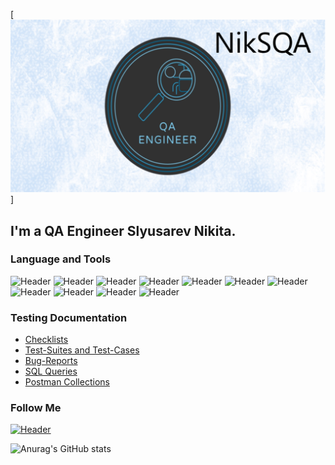 [![Header](https://github.com/NikSQA/NikSQA/blob/main/assets/Avatar.png)]
## I'm a QA Engineer Slyusarev Nikita. 

### Language and Tools
![Header](https://img.shields.io/badge/Jira-090909?style=for-the-badge&logo=jira&logoColor=136be1)
![Header](https://img.shields.io/badge/Postman-090909?style=for-the-badge&logo=postman&logoColor=f76935)
![Header](https://img.shields.io/badge/Github-090909?style=for-the-badge&logo=github&logoColor=8cc4d7)
![Header](https://img.shields.io/badge/Jenkins-090909?style=for-the-badge&logo=jenkins&logoColor=f7f7f7)
![Header](https://img.shields.io/badge/MySQL-090909?style=for-the-badge&logo=mysql&logoColor=00618a)
![Header](https://img.shields.io/badge/MongoDB-090909?style=for-the-badge&logo=mongodb&logoColor=4aa73c)
![Header](https://img.shields.io/badge/DevTools-090909?style=for-the-badge&logo=googlechrome&logoColor=2674f2)
![Header](https://img.shields.io/badge/TestRail-090909?style=for-the-badge&logo=&logoColor=71b556)
![Header](https://img.shields.io/badge/Fiddler-090909?style=for-the-badge&logo=fiddler&logoColor=8cc4d7)
![Header](https://img.shields.io/badge/CharlesProxy-090909?style=for-the-badge&logo=charlesproxy&logoColor=8cc4d7)
![Header](https://img.shields.io/badge/SQL-090909?style=for-the-badge&logo=SQL)

### Testing Documentation

- [Checklists](https://github.com/NikSQA/checklist)
- [Test-Suites and Test-Cases](https://github.com/NikSQA/test-cases)
- [Bug-Reports](https://github.com/NikSQA/bug-reports)
- [SQL Queries](https://github.com/NikSQA/SQL)
- [Postman Collections](https://github.com/NikSQA/postman)

### Follow Me
[![Header](https://img.shields.io/badge/Telegram-090909?style=for-the-badge&logo=telegram&logoColor=31a5db)](https://t.me/Nikita_SQA)

![Anurag's GitHub stats](https://github-readme-stats.vercel.app/api?username=NikSQA&show_icons=true&theme=radical)
